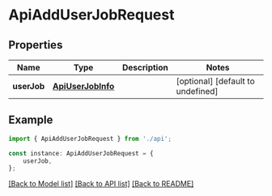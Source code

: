 # ApiAddUserJobRequest


## Properties

Name | Type | Description | Notes
------------ | ------------- | ------------- | -------------
**userJob** | [**ApiUserJobInfo**](ApiUserJobInfo.md) |  | [optional] [default to undefined]

## Example

```typescript
import { ApiAddUserJobRequest } from './api';

const instance: ApiAddUserJobRequest = {
    userJob,
};
```

[[Back to Model list]](../README.md#documentation-for-models) [[Back to API list]](../README.md#documentation-for-api-endpoints) [[Back to README]](../README.md)
